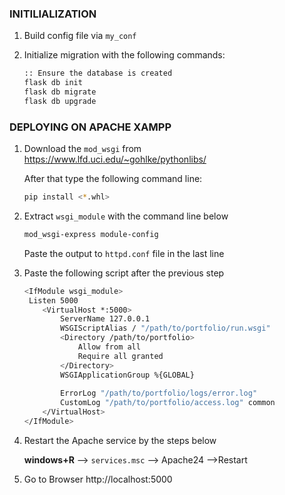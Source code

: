 ### INITILIALIZATION

1. Build config file via `my_conf` 

2. Initialize migration with the following commands:

   ```sh
   :: Ensure the database is created
   flask db init
   flask db migrate
   flask db upgrade
   ```

   

### DEPLOYING ON APACHE XAMPP

1. Download the `mod_wsgi` from https://www.lfd.uci.edu/~gohlke/pythonlibs/

   After that type the following command line:

   ```sh
   pip install <*.whl>
   ```

2. Extract `wsgi_module` with the command line below

   ```sh
   mod_wsgi-express module-config
   ```

   Paste the output to `httpd.conf` file in the last line

3. Paste the following script after the previous step

   ```sh
   <IfModule wsgi_module>
   	Listen 5000
       <VirtualHost *:5000>
           ServerName 127.0.0.1
           WSGIScriptAlias / "/path/to/portfolio/run.wsgi"
           <Directory /path/to/portfolio>            
               Allow from all            
               Require all granted
           </Directory>
           WSGIApplicationGroup %{GLOBAL}
           
           ErrorLog "/path/to/portfolio/logs/error.log"
           CustomLog "/path/to/portfolio/access.log" common
       </VirtualHost>
   </IfModule>  
   ```

4. Restart the Apache service by the steps below

   **windows+R** --> `services.msc` --> Apache24 -->Restart

5. Go to Browser http://localhost:5000
